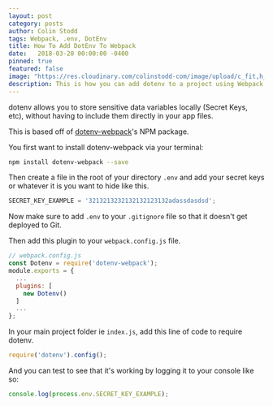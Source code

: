 ```yaml
---
layout: post
category: posts
author: Colin Stodd
tags: Webpack, .env, DotEnv
title: How To Add DotEnv To Webpack
date:   2018-03-20 00:00:00 -0400
pinned: true
featured: false
image: "https://res.cloudinary.com/colinstodd-com/image/upload/c_fit,h_600,q_80/yl0jsaxseqm5iolfe4rb"
description: This is how you can add dotenv to a project using Webpack.
---
```


dotenv allows you to store sensitive data variables locally (Secret Keys, etc), without having to include them directly in your app files.

This is based off of <a href="https://www.npmjs.com/package/dotenv-webpack" target="_blank">dotenv-webpack</a>'s NPM package.

You first want to install dotenv-webpack via your terminal:

```bash
npm install dotenv-webpack --save
```

Then create a file in the root of your directory `.env` and add your secret keys or whatever it is you want to hide like this.

```javascript
SECRET_KEY_EXAMPLE = '3213213232132132123132adassdasdsd';
```

Now make sure to add `.env` to your `.gitignore` file so that it doesn't get deployed to Git.

Then add this plugin to your `webpack.config.js` file.


```javascript
// webpack.config.js
const Dotenv = require('dotenv-webpack');
module.exports = {
  ...
  plugins: [
    new Dotenv()
  ]
  ...
};
```

In your main project folder ie `index.js`, add this line of code to require dotenv.

```javascript
require('dotenv').config();
```

And you can test to see that it's working by logging it to your console like so:

```javascript
console.log(process.env.SECRET_KEY_EXAMPLE);
```